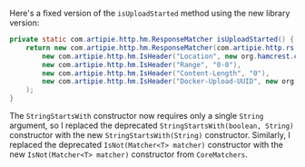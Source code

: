 Here's a fixed version of the `isUploadStarted` method using the new library version:

```java
private static com.artipie.http.hm.ResponseMatcher isUploadStarted() {
    return new com.artipie.http.hm.ResponseMatcher(com.artipie.http.rs.RsStatus.ACCEPTED,
        new com.artipie.http.hm.IsHeader("Location", new org.hamcrest.core.StringStartsWith("/v2/test/blobs/uploads/")),
        new com.artipie.http.hm.IsHeader("Range", "0-0"),
        new com.artipie.http.hm.IsHeader("Content-Length", "0"),
        new com.artipie.http.hm.IsHeader("Docker-Upload-UUID", new org.hamcrest.core.IsNot(org.hamcrest.CoreMatchers.emptyString()))
    );
}
```

The `StringStartsWith` constructor now requires only a single `String` argument, so I replaced the deprecated `StringStartsWith(boolean, String)` constructor with the new `StringStartsWith(String)` constructor. Similarly, I replaced the deprecated `IsNot(Matcher<T> matcher)` constructor with the new `IsNot(Matcher<T> matcher)` constructor from `CoreMatchers`.